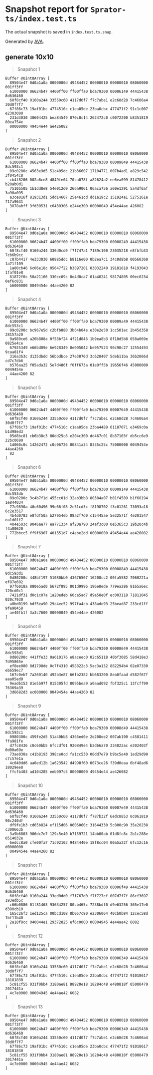# Snapshot report for `Sprator-ts/index.test.ts`

The actual snapshot is saved in `index.test.ts.snap`.

Generated by [AVA](https://avajs.dev).

## generate 10x10

> Snapshot 1

    Buffer @Uint8Array [
      89504e47 0d0a1a0a 0000000d 49484452 00000010 00000010 08060000 001ff3ff
      61000000 06624b47 4400ff00 ff00ffa0 bda79300 00006149 44415438 8d636460
      60f8cf40 0160a244 33550c60 4117d0f7 f7c7abe1 e2c68d28 7c4606a4 30d0f7f7
      67f86c73 19af01bc 4774510c c1ea05de 23ba0cbc 477471f2 91c1c007 e2303000
      231d3030 30604425 bea84549 070c0c14 262472c0 c0072200 b8351819 80ea754e
      00000000 49454e44 ae426082
    ]

> Snapshot 2

    Buffer @Uint8Array [
      89504e47 0d0a1a0a 0000000d 49484452 00000010 00000010 08060000 001ff3ff
      61000000 06624b47 4400ff00 ff00ffa0 bda79300 00009049 44415438 8dc593c1
      09c0200c 4563e9d5 51c405dc 21b36607 17104771 007b4ad1 a829c542 3f0454c8
      cb4f8206 002a6ce8 d849fe04 70ca078f a82624a2 ee6ea099 81478412 b20ab0d1
      7510b505 1b1dd8e8 54e012d0 266a9061 06aca756 a60e1291 5a4df6af 3a90a095
      a3ce016f 819313d1 5dd14607 25e461cd dd1a19c2 151924a1 5275161e 717a9631
      3878abff 3fd30531 c6430306 e244e300 00000049 454e44ae 426082
    ]

> Snapshot 3

    Buffer @Uint8Array [
      89504e47 0d0a1a0a 0000000d 49484452 00000010 00000010 08060000 001ff3ff
      61000000 06624b47 4400ff00 ff00ffa0 bda79300 00008249 44415438 8d636460
      60f8cf40 0160a244 336d0cd0 f7f747a1 7189c100 23035218 e8fbfb33 7cb6b9cc
      c07b4417 4e333030 60885ddc b8116e00 0b2ea7c1 34c0d8b8 00560360 1a71f109
      1a80cb46 6c06e18c 05647f22 b3897201 03032240 19181818 f4193043 1faf01e8
      81872f0c 50a21166 330cc09c 8e4d0ca7 01a48241 98174805 00ec0234 0ef6c831
      b6000000 0049454e 44ae4260 82
    ]

> Snapshot 4

    Buffer @Uint8Array [
      89504e47 0d0a1a0a 0000000d 49484452 00000010 00000010 08060000 001ff3ff
      61000000 06624b47 4400ff00 ff00ffa0 bda79300 00009a49 44415438 8dc553c1
      09c0200c bc967e5d c2bfb880 3b64b04e e30e2e50 1cc501ec 2b45d358 28157a20
      9a989ce6 a20b808a 0f58bf24 4f21d846 1b9ea8b3 8f18d5b8 058a069e 0825e4ce
      67925349 e66bd09e 6e928349 0e005042 be957523 90c98c27 12554493 9caa81f4
      316a3b3c d135dbdd 56bbdbce 27e3876d 3c628407 5deb11ba 36b2066d cd7c7db6
      b576aa25 f05ada32 5e7d486f f0ff673a 01e9ff5b 19656f46 45000000 0049454e
      44ae4260 82
    ]

> Snapshot 5

    Buffer @Uint8Array [
      89504e47 0d0a1a0a 0000000d 49484452 00000010 00000010 08060000 001ff3ff
      61000000 06624b47 4400ff00 ff00ffa0 bda79300 00007649 44415438 8d636460
      60f8cf40 0160a244 33550c60 4117d0f7 f7c7abe1 e2c68d28 7c4606a4 30d0f7f7
      67f86c73 19af01bc 4774510c c1ea05de 23ba4489 61187071 e3469c0a b1d98ed3
      05d8bc81 cb6b38c3 00dd25c8 e204c300 dd467c01 8b37103f db5cc6e9 22bc0690
      1d060c0c 14262472 c0c06726 00841a34 8335c25c 75000000 0049454e 44ae4260
      82
    ]

> Snapshot 6

    Buffer @Uint8Array [
      89504e47 0d0a1a0a 0000000d 49484452 00000010 00000010 08060000 001ff3ff
      61000000 06624b47 4400ff00 ff00ffa0 bda79300 00009149 44415438 8dc553db
      09c0200c 3c4b7f1d 455cc01d 32ab3bb8 80384a07 b01f4589 b1f68194 1e844034
      77c9890a 40c60496 99e66f08 2c51cd3c f8198702 f3c01261 73093a18 6c2e3517
      4b4d0783 e8fdf50a b27954eb 08a2f7d0 c15445ae 5e32571f 4e201547 ea1d01f7
      404e503c 9046ae77 ea771334 af20a790 24af3c00 0e5365c3 19b20c4b f4a80620
      772bbcc5 ff9f6907 401351d7 c4ebe2dd 00000000 49454e44 ae426082
    ]

> Snapshot 7

    Buffer @Uint8Array [
      89504e47 0d0a1a0a 0000000d 49484452 00000010 00000010 08060000 001ff3ff
      61000000 06624b47 4400ff00 ff00ffa0 bda79300 00008849 44415438 8dc593d1
      0d80200c 448bf197 51080bb0 43676507 16208cc2 00fa5582 7060221a ef87e602
      97f6018a 880e5ad0 b672f895 801d9996 196e8ede 779ea286 8165a6ec 120cd0c1
      7421df31 d0c1c07a 1a20edeb 60ca5ad7 d9a58e0f ec003118 71811045 020c7930
      a0bd0199 bdf5ea90 29c4ec52 997fa4cb 438ade93 25bead87 233cd1ff 9fe90458
      ae40fb1f 3a3c7600 00000049 454e44ae 426082
    ]

> Snapshot 8

    Buffer @Uint8Array [
      89504e47 0d0a1a0a 0000000d 49484452 00000010 00000010 08060000 001ff3ff
      61000000 06624b47 4400ff00 ff00ffa0 bda79300 00008649 44415438 8dc593d1
      0d80200c 441ffe33 0a610176 e8aceec0 02c65118 40bf3085 58d418e3 7d95865e
      ef8ee080 8d1798de 0c7f4310 458822c3 5ac3a132 882294b4 02e07330 eb659ec7
      167c0eb7 7a260140 492b3e87 66fb2382 bb683200 8ea0faad d582f67f aaa05ed0
      9ead6153 81e5b97f 815305fd 8095bea9 a0aad092 fbf325c1 13fcff99 76369a39
      3d6682d3 ec000000 0049454e 44ae4260 82
    ]

> Snapshot 9

    Buffer @Uint8Array [
      89504e47 0d0a1a0a 0000000d 49484452 00000010 00000010 08060000 001ff3ff
      61000000 06624b47 4400ff00 ff00ffa0 bda79300 00008d49 44415438 8dc593c1
      0980300c 459fe2d5 51a40bb8 4366ed0e 2e208ee2 007ab190 c4581411 ffa981fe
      d7fc8436 c0c60bb5 6fccdf01 920849e4 b2d66a70 334822ac e302403f 0d00a69e
      73ae030a c41b8193 398ce0cd fa1cc530 00dd7e79 b9bc5e40 1ed29d90 c7c57e1a
      4c040dd6 aa0ed12b 1a623542 d4998f60 0073ce26 f39d0eaa 6bf48ad6 18029ee8
      ffcfb403 ad104285 eeb997c5 00000000 49454e44 ae426082
    ]

> Snapshot 10

    Buffer @Uint8Array [
      89504e47 0d0a1a0a 0000000d 49484452 00000010 00000010 08060000 001ff3ff
      61000000 06624b47 4400ff00 ff00ffa0 bda79300 00007e49 44415438 8d636460
      60f8cf40 0160a244 33550c60 4117d0f7 f787b32f 6edc8853 0c061819 90c240df
      df9fe1b3 cd65b824 ef115d06 0606060c 31644330 5c800c90 35e20238 c300663b
      3a9b6803 906dc7e7 129c5e40 b7159721 14bb00ab 01d8fc8c 2b1c288e 0514032e
      6edcc8a0 cfe00fa7 71c92103 9484440e 18f8cc04 00a5a22f 6fc12c16 d0000000
      0049454e 44ae4260 82
    ]

> Snapshot 11

    Buffer @Uint8Array [
      89504e47 0d0a1a0a 0000000d 49484452 00000010 00000010 08060000 001ff3ff
      61000000 06624b47 4400ff00 ff00ffa0 bda79300 00006f49 44415438 8d636460
      60f8cf40 0160a244 33ed0dd0 f7f767d0 f7f727cf 007d7f7f 86cf3697 193edb5c
      c66b0886 01f81463 93634257 80cb465c 7238bdf0 d9e63256 365e17e0 d380cb10
      165c26f3 1ed125ca 00bcd108 8b057c80 e2306064 40cb0b84 12cec58d 1bf11b40
      2a18f8cc 040044e1 29372825 ef6c0000 00004945 4e44ae42 6082
    ]

> Snapshot 12

    Buffer @Uint8Array [
      89504e47 0d0a1a0a 0000000d 49484452 00000010 00000010 08060000 001ff3ff
      61000000 06624b47 4400ff00 ff00ffa0 bda79300 00006349 44415438 8d636460
      60f8cf40 0160a244 33550c60 4117d0f7 f7c7abe1 e2c68d28 7c4606a4 30d0f7f7
      67f86c73 19af01bc 4774510c c1ea05de 23ba0cbc 477471f2 91018617 18181830
      5c81cf55 031f0bb4 3180ae81 88920e18 18284c48 e480818f 05000479 2017441a
      4c7e0000 00004945 4e44ae42 6082
    ]

> Snapshot 13

    Buffer @Uint8Array [
      89504e47 0d0a1a0a 0000000d 49484452 00000010 00000010 08060000 001ff3ff
      61000000 06624b47 4400ff00 ff00ffa0 bda79300 00006349 44415438 8d636460
      60f8cf40 0160a244 33550c60 4117d0f7 f7c7abe1 e2c68d28 7c4606a4 30d0f7f7
      67f86c73 19af01bc 4774510c c1ea05de 23ba0cbc 477471f2 91018617 18181830
      5c81cf55 031f0bb4 3180ae81 88920e18 18284c48 e480818f 05000479 2017441a
      4c7e0000 00004945 4e44ae42 6082
    ]
